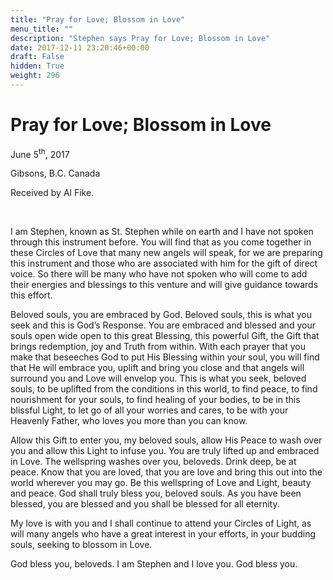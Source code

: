 ```yaml
---
title: "Pray for Love; Blossom in Love"
menu_title: ""
description: "Stephen says Pray for Love; Blossom in Love"
date: 2017-12-11 23:20:46+00:00
draft: False
hidden: True
weight: 296
---
```

# Pray for Love; Blossom in Love
June 5<sup>th</sup>, 2017

Gibsons, B.C. Canada

Received by 	Al Fike.

 

I am Stephen, known as St. Stephen while on earth and I have not spoken through this instrument before. You will find that as you come together in these Circles of Love that many new angels will speak, for we are preparing this instrument and those who are associated with him for the gift of direct voice. So there will be many who have not spoken who will come to add their energies and blessings to this venture and will give guidance towards this effort. 

Beloved souls, you are embraced by God. Beloved souls, this is what you seek and this is God’s Response. You are embraced and blessed and your souls open wide open to this great Blessing, this powerful Gift, the Gift that brings redemption, joy and Truth from within. With each prayer that you make that beseeches God to put His Blessing within your soul, you will find that He will embrace you, uplift and bring you close and that angels will surround you and Love will envelop you. This is what you seek, beloved souls, to be uplifted from the conditions in this world, to find peace, to find nourishment for your souls, to find healing of your bodies, to be in this blissful Light, to let go of all your worries and cares, to be with your Heavenly Father, who loves you more than you can know.

Allow this Gift to enter you, my beloved souls, allow His Peace to wash over you and allow this Light to infuse you. You are truly lifted up and embraced in Love. The wellspring washes over you, beloveds. Drink deep, be at peace. Know that you are loved, that you are love and bring this out into the world wherever you may go. Be this wellspring of Love and Light, beauty and peace. God shall truly bless you, beloved souls. As you have been blessed, you are blessed and you shall be blessed for all eternity. 

My love is with you and I shall continue to attend your Circles of Light, as will many angels who have a great interest in your efforts, in your budding souls, seeking to blossom in Love. 

God bless you, beloveds. I am Stephen and I love you. God bless you.
